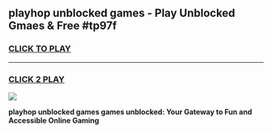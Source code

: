 
## playhop unblocked games - Play Unblocked Gmaes & Free #tp97f
<h3>
<a href="https://news.freeplayer.one?title=playhop_unblocked_games&ref=03M">CLICK TO PLAY</a></h3>
<hr>

<h3>
<a href="https://news.freeplayer.one?title=playhop_unblocked_games&ref=03M">CLICK 2 PLAY</a>
  
</h3>

<a href="https://news.freeplayer.one?title=playhop_unblocked_games&ref=03M"><img src="https://clearcache.store/games.png"></a>


**playhop unblocked games games unblocked: Your Gateway to Fun and Accessible Online Gaming**
